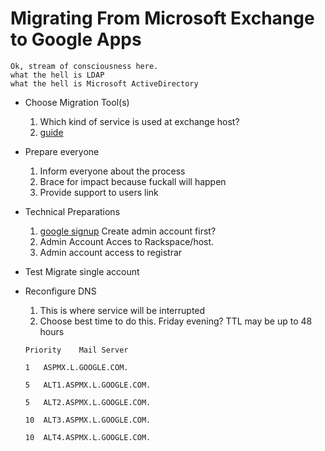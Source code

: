 # Migrating From Microsoft Exchange to Google Apps
[google signup]: (https://www.google.com/a/signup/?hl=en&source=gafb-homepage-canvas-&ga_region=noram&ga_country=us&ga_lang=en#0)
[guide]: (https://www.bettercloud.com/migrating-from-rackspace-to-google-apps)
```
Ok, stream of consciousness here.
what the hell is LDAP
what the hell is Microsoft ActiveDirectory
```

*  Choose Migration Tool(s)
    1.  Which kind of service is used at exchange host?
    2.  [guide][guide]
    
*  Prepare everyone
    1.  Inform everyone about the process
    2.  Brace for impact because fuckall will happen
    3.  Provide support to users
link 

*  Technical Preparations
    1.  [google signup][google signup] Create admin account first?
    2.  Admin Account Acces to Rackspace/host.
    3.  Admin account access to registrar

*  Test Migrate single account

*  Reconfigure DNS
   1.  This is where service will be interrupted
   2.  Choose best time to do this.  Friday evening?  TTL may be up to 48 hours
   
   `Priority    Mail Server`

   `1   ASPMX.L.GOOGLE.COM.`

   `5   ALT1.ASPMX.L.GOOGLE.COM.`

   `5   ALT2.ASPMX.L.GOOGLE.COM.`

   `10  ALT3.ASPMX.L.GOOGLE.COM.`

   `10  ALT4.ASPMX.L.GOOGLE.COM.`
